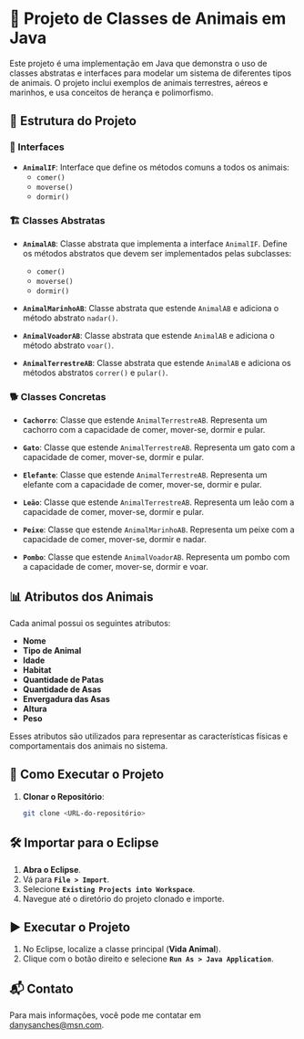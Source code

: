 # **🐾 Projeto de Classes de Animais em Java**

Este projeto é uma implementação em Java que demonstra o uso de classes abstratas e interfaces para modelar um sistema de diferentes tipos de animais. O projeto inclui exemplos de animais terrestres, aéreos e marinhos, e usa conceitos de herança e polimorfismo.

## **📁 Estrutura do Projeto**

### **🔗 Interfaces**

- **`AnimalIF`**: Interface que define os métodos comuns a todos os animais:
  - `comer()`
  - `moverse()`
  - `dormir()`

### **🏗️ Classes Abstratas**

- **`AnimalAB`**: Classe abstrata que implementa a interface `AnimalIF`. Define os métodos abstratos que devem ser implementados pelas subclasses:
  - `comer()`
  - `moverse()`
  - `dormir()`

- **`AnimalMarinhoAB`**: Classe abstrata que estende `AnimalAB` e adiciona o método abstrato `nadar()`.

- **`AnimalVoadorAB`**: Classe abstrata que estende `AnimalAB` e adiciona o método abstrato `voar()`.

- **`AnimalTerrestreAB`**: Classe abstrata que estende `AnimalAB` e adiciona os métodos abstratos `correr()` e `pular()`.

### **🐕 Classes Concretas**

- **`Cachorro`**: Classe que estende `AnimalTerrestreAB`. Representa um cachorro com a capacidade de comer, mover-se, dormir e pular.

- **`Gato`**: Classe que estende `AnimalTerrestreAB`. Representa um gato com a capacidade de comer, mover-se, dormir e pular.

- **`Elefante`**: Classe que estende `AnimalTerrestreAB`. Representa um elefante com a capacidade de comer, mover-se, dormir e pular.

- **`Leão`**: Classe que estende `AnimalTerrestreAB`. Representa um leão com a capacidade de comer, mover-se, dormir e pular.

- **`Peixe`**: Classe que estende `AnimalMarinhoAB`. Representa um peixe com a capacidade de comer, mover-se, dormir e nadar.

- **`Pombo`**: Classe que estende `AnimalVoadorAB`. Representa um pombo com a capacidade de comer, mover-se, dormir e voar.

## **📊 Atributos dos Animais**

Cada animal possui os seguintes atributos:

- **Nome**
- **Tipo de Animal**
- **Idade**
- **Habitat**
- **Quantidade de Patas**
- **Quantidade de Asas**
- **Envergadura das Asas**
- **Altura**
- **Peso**

Esses atributos são utilizados para representar as características físicas e comportamentais dos animais no sistema.

## **🚀 Como Executar o Projeto**

1. **Clonar o Repositório**:

   ```bash
   git clone <URL-do-repositório>
## **🛠️ Importar para o Eclipse**

1. **Abra o Eclipse**.
2. Vá para **`File > Import`**.
3. Selecione **`Existing Projects into Workspace`**.
4. Navegue até o diretório do projeto clonado e importe.

## **▶️ Executar o Projeto**

1. No Eclipse, localize a classe principal (**Vida Animal**).
2. Clique com o botão direito e selecione **`Run As > Java Application`**.

## **📬 Contato**

Para mais informações, você pode me contatar em [danysanches@msn.com](mailto:danysanches@msn.com).

